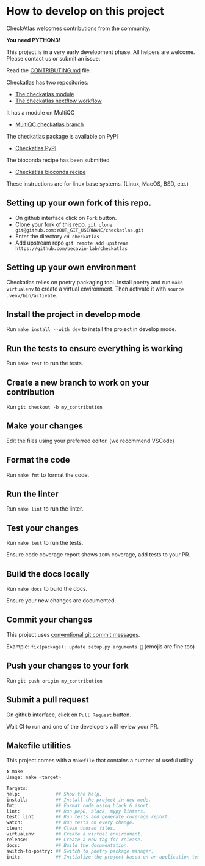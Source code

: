 # How to develop on this project

CheckAtlas welcomes contributions from the community.

**You need PYTHON3!**

This project is in a very early development phase. All helpers are welcome. Please contact us or submit an issue.

Read the [CONTRIBUTING.md](contributing.md) file.

Checkatlas has two repositories:
- [The checkatlas module](https://github.com/becavin-lab/checkatlas)
- [The checkatlas nextflow workflow](https://github.com/becavin-lab/nf-core-checkatlas)

It has a module on MultiQC
- [MultiQC checkatlas branch](https://github.com/becavin-lab/MultiQC)

The checkatlas package is available on PyPI
- [Checkatlas PyPI](https://pypi.org/project/checkatlas/)

The bioconda recipe has been submitted
- [Checkatlas bioconda recipe](https://github.com/drbecavin/bioconda-recipes)


These instructions are for linux base systems. (Linux, MacOS, BSD, etc.)

## Setting up your own fork of this repo.

- On github interface click on `Fork` button.
- Clone your fork of this repo. `git clone git@github.com:YOUR_GIT_USERNAME/checkatlas.git`
- Enter the directory `cd checkatlas`
- Add upstream repo `git remote add upstream https://github.com/becavin-lab/checkatlas`

## Setting up your own environment

Checkatlas relies on poetry packaging tool.
Install poetry and run `make virtualenv` to create a virtual environment.
Then activate it with `source .venv/bin/activate`.

## Install the project in develop mode

Run `make install --with dev` to install the project in develop mode.

## Run the tests to ensure everything is working

Run `make test` to run the tests.

## Create a new branch to work on your contribution

Run `git checkout -b my_contribution`

## Make your changes

Edit the files using your preferred editor. (we recommend VSCode)

## Format the code

Run `make fmt` to format the code.

## Run the linter

Run `make lint` to run the linter.

## Test your changes

Run `make test` to run the tests.

Ensure code coverage report shows `100%` coverage, add tests to your PR.

## Build the docs locally

Run `make docs` to build the docs.

Ensure your new changes are documented.

## Commit your changes

This project uses [conventional git commit messages](https://www.conventionalcommits.org/en/v1.0.0/).

Example: `fix(package): update setup.py arguments 🎉` (emojis are fine too)

## Push your changes to your fork

Run `git push origin my_contribution`

## Submit a pull request

On github interface, click on `Pull Request` button.

Wait CI to run and one of the developers will review your PR.

## Makefile utilities

This project comes with a `Makefile` that contains a number of useful utility.

```bash 
❯ make
Usage: make <target>

Targets:
help:             ## Show the help.
install:          ## Install the project in dev mode.
fmt:              ## Format code using black & isort.
lint:             ## Run pep8, black, mypy linters.
test: lint        ## Run tests and generate coverage report.
watch:            ## Run tests on every change.
clean:            ## Clean unused files.
virtualenv:       ## Create a virtual environment.
release:          ## Create a new tag for release.
docs:             ## Build the documentation.
switch-to-poetry: ## Switch to poetry package manager.
init:             ## Initialize the project based on an application template.
```
